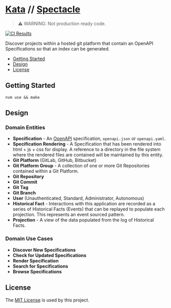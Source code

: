 # [Kata](https://github.com/dbtedman/kata) // [Spectacle](https://github.com/dbtedman/kata-spectacle)

> ⚠️ WARNING: Not production ready code.

[![CI Results](https://github.com/dbtedman/kata-spectacle/workflows/ci/badge.svg)](https://github.com/dbtedman/kata-spectacle/actions?workflow=ci)

Discover projects within a hosted git platform that contain an OpenAPI Specifications so that an index can be generated.

-   [Getting Started](#getting-started)
-   [Design](#design)
-   [License](#license)

## Getting Started

```shell
nvm use && make
```

## Design

### Domain Entities

-   **Specification** - An [OpenAPI](https://www.openapis.org) specification, `openapi.json` or `openapi.yaml`.
-   **Specification Rendering** - A Specification that has been rendered into html + js + css for display. A reference to a directory in the file system where the rendered files are contained will be maintained by this entity.
-   **Git Platform** (GitLab, GitHub, Bitbucket)
-   **Git Platform Group** - A collection of one or more Git Repositories contained within a Git Platform.
-   **Git Repository**
-   **Git Commit**
-   **Git Tag**
-   **Git Branch**
-   **User** (Unauthenticated, Standard, Administrator, Autonomous)
-   **Historical Fact** - Interactions with this application are recorded as a series of Historical Facts (Events) that can be replayed to populate each projection. This represents an event sourced pattern.
-   **Projection** - A view of the data populated from the log of Historical Facts.

### Domain Use Cases

-   **Discover New Specifications**
-   **Check for Updated Specifications**
-   **Render Specification**
-   **Search for Specifications**
-   **Browse Specifications**

## License

The [MIT License](./LICENSE.md) is used by this project.
